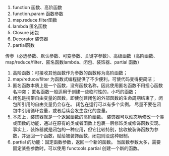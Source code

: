 

1. function 函数、高阶函数
2. function.param  函数参数
3. msp.reduce.filter函数
4. lambda 匿名函数
5. Closure 闭包
6. Decorator 装饰器
7. partial函数

传参（必选参数、默认参数、可变参数、关键字参数）、高级函数（高阶函数、map/reduce/filter、匿名函数lambda、闭包、装饰器、partial 函数）
   1) 高阶函数：可接收其他函数作为参数的函数称为高阶函数；
   2) map/reduce/filter 为函数式编程提供了不少便利，可使代码变得更简洁；
   3) 匿名函数本质上是一个函数，没有函数名称，因此使用匿名函数不用担心函数名冲突； 匿名函数一般适用于创建一些临时性的，小巧的函数；
   4) 闭包是携带自由变量的函数，即使创建闭包的外部函数的生命周期结束了，闭包所引用的自由变量仍会存在。
      闭包在运行可以有多个实例。
      尽量不要在闭包中引用循环变量，或者后续会发生变化的变量。
   5) 本质上，装饰器就是一个返回函数的高阶函数。
      装饰器可以动态地修改一个类或函数的功能，通过在原有的类或者函数上包裹一层修饰类或修饰函数实现。
      事实上，装饰器就是闭包的一种应用，但它比较特别，接收被装饰函数为参数，并返回一个函数，赋给被装饰函数，闭包则没这种限制。
   6) partial 的功能：固定函数参数，返回一个新的函数。
      当函数参数太多，需要固定某些参数时，可以使用 functools.partial 创建一个新的函数。